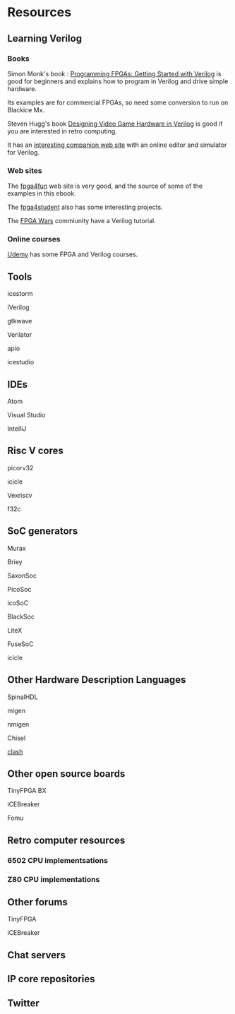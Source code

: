 # Resources

## Learning Verilog

### Books

Simon Monk's book : [Programming FPGAs: Getting Started with Verilog](https://www.amazon.co.uk/Programming-FPGAs-Getting-Started-Verilog-ebook/dp/B01M0F1L5G) is good for beginners and explains how to program in Verilog and drive simple hardware.

Its examples are for commercial FPGAs, so need some conversion to run on Blackice Mx.

Steven Hugg's book [Designing Video Game Hardware in Verilog](https://www.amazon.co.uk/Designing-Video-Game-Hardware-Verilog-ebook/dp/B07LD48CTV) is good if you are interested in retro computing. 

It has an [interesting companion web site](https://8bitworkshop.com/v3.4.2/?platform=verilog) with an online editor and simulator for Verilog.

### Web sites

The [fpga4fun](https://www.fpga4fun.com/) web site is very good, and the source of some of the examples in this ebook.

The [fpga4student](https://fpga4student.com) also has some interesting projects.

The [FPGA Wars](https://github.com/Obijuan/open-fpga-verilog-tutorial/wiki/Home_EN) commiunity have a Verilog tutorial.

### Online courses

[Udemy](https://www.udemy.com/topic/fpga/) has some FPGA and Verilog courses.

## Tools

icestorm

iVerilog

gtkwave

Verilator

apio

icestudio

## IDEs

Atom

Visual Studio

IntelliJ

## Risc V cores

picorv32

icicle

Vexriscv

f32c

## SoC generators

Murax

Briey

SaxonSoc

PicoSoc

icoSoC

BlackSoc

LiteX

FuseSoC

icicle


## Other Hardware Description Languages

SpinalHDL

migen

nmigen

Chisel

[clash](https://clash-lang.org/)

## Other open source boards

TinyFPGA BX

iCEBreaker

Fomu

## Retro computer resources

### 6502 CPU implementsations

### Z80 CPU implementations

## Other forums

TinyFPGA

iCEBreaker

## Chat servers

## IP core repositories

## Twitter



